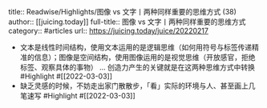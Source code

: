 title:: Readwise/Highlights/图像 vs 文字丨两种同样重要的思维方式 (38)
author:: [[juicing.today]]
full-title:: 图像 vs 文字丨两种同样重要的思维方式
category:: #articles
url:: https://juicing.today/juice/20220217

- 文本是线性时间结构，使用文本运用的是逻辑思维（如何用符号与标签传递精准的信息）；图像是空间结构，使用图像运用的是视觉思维（开放感官，拒绝标签、观察具体的事物） ... 创造力产生的关键就是在这两种思维方式中转换 #Highlight #[[2022-03-03]]
- 缺乏灵感的时候，不妨走出家门散散步，「看」实际的环境与人、甚至画上几笔速写 #Highlight #[[2022-03-03]]